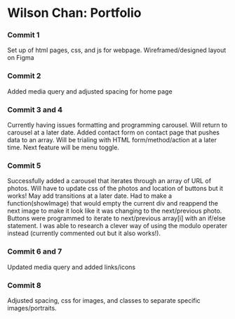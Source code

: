 # Wilson Chan: Portfolio

### Commit 1
Set up of html pages, css, and js for webpage. Wireframed/designed layout on Figma
### Commit 2
Added media query and adjusted spacing for home page

### Commit 3 and 4
Currently having issues formatting and programming carousel. Will return to carousel at a later date. Added contact form on contact page that pushes data to an array. Will be trialing with HTML form/method/action at a later time. Next feature will be menu toggle.

### Commit 5
Successfully added a carousel that iterates through an array of URL of photos. Will have to update css of the photos and location of buttons but it works! May add transitions at a later date. Had to make a function(showImage) that would empty the current div and reappend the next image to make it look like it was changing to the next/previous photo. Buttons were programmed to iterate to next/previous array[i] with an if/else statement. I was able to research a clever way of using the modulo operater instead (currently commented out but it also works!). 

### Commit 6 and 7
Updated media query and added links/icons

### Commit 8
Adjusted spacing, css for images, and classes to separate specific images/portraits.